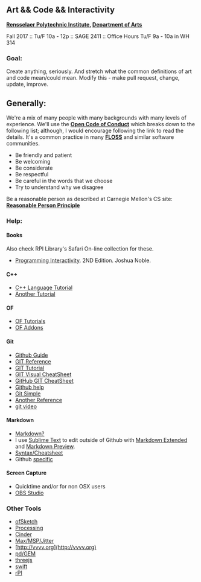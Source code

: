 ## Art && Code && Interactivity

__[Rensselaer Polytechnic Institute](http://www.rpi.edu), [Department of Arts](http://www.arts.rpi.edu)__

Fall 2017 :: Tu/F 10a - 12p :: SAGE 2411 :: Office Hours Tu/F 9a - 10a in WH 314

### Goal:
Create anything, seriously. And stretch what the common definitions of art and code mean/could mean. Modify this - make pull request, change, update, improve. 

## Generally:

We're a mix of many people with many backgrounds with many levels of experience. We'll use the __[Open Code of Conduct](http://todogroup.org/opencodeofconduct/)__ which breaks down to the following list; although, I would encourage following the link to read the details. It's a common practice in many __[FLOSS](https://en.wikipedia.org/wiki/Alternative_terms_for_free_software)__ and similar software communities.  

- Be friendly and patient
- Be welcoming
- Be considerate
- Be respectful
- Be careful in the words that we choose
- Try to understand why we disagree

Be a reasonable person as described at Carnegie Mellon's CS site: __[Reasonable Person Principle](http://www.cs.cmu.edu/~weigand/staff/)__

### Help:

#### Books
Also check RPI Library's Safari On-line collection for these.
- [Programming Interactivity](http://www.amazon.com/Programming-Interactivity-Joshua-Noble/dp/144931144X/ref=sr_1_1?ie=UTF8&qid=1377466182&sr=8-1&keywords=programming+interactivity). 2ND Edition. Joshua Noble.

#### C++
- [C++ Language Tutorial](http://www.cplusplus.com/doc/tutorial)
- [Another Tutorial](http://www.cprogramming.com/tutorial/)

#### OF
- [OF Tutorials](http://www.openframeworks.cc/tutorials/)
- [OF Addons](http://ofxaddons.com/)

#### Git
- [Github Guide](https://guides.github.com)
- [GIT Reference](http://gitref.org/)
- [GIT Tutorial](http://try.github.com/levels/1/challenges/1)
- [GIT Visual CheatSheet](http://ndpsoftware.com/git-cheatsheet.html)
- [GitHub GIT CheatSheet](https://education.github.com/git-cheat-sheet-education.pdf)
- [Github help](https://help.github.com/articles/good-resources-for-learning-git-and-github/)
- [Git Simple](http://rogerdudler.github.io/git-guide/)
- [Another Reference](http://marklodato.github.io/visual-git-guide/index-en.html)
- [git video](http://www.codeschool.com/courses/try-git)

#### Markdown
 - [Markdown?](http://en.wikipedia.org/wiki/Markdown)
 - I use [Sublime Text](http://www.sublimetext.com) to edit outside of Github with [Markdown Extended](https://github.com/jonschlinkert/sublime-markdown-extended) and [Markdown Preview](https://github.com/revolunet/sublimetext-markdown-preview).
 - [Syntax/Cheatsheet](http://daringfireball.net/projects/markdown/syntax)
 - Github [specific](https://help.github.com/articles/github-flavored-markdown)

#### Screen Capture
- Quicktime and/or for non OSX users
- [OBS Studio](https://obsproject.com)

### Other Tools
 - [ofSketch](https://github.com/olab-io/ofSketch)
 - [Processing](https://processing.org)
 - [Cinder](http://libcinder.org)
 - [Max/MSP/Jitter](https://cycling74.com/products/max)
 - [http://vvvv.org](http://vvvv.org)
 - [pd/GEM](http://puredata.info)
 - [threejs](http://threejs.org)
 - [swift](https://developer.apple.com/swift/)
 - [rPI](https://www.raspberrypi.org)